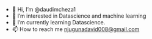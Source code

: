 - 👋 Hi, I’m @daudimcheza1
- 👀 I’m interested in Datascience and machine learning
- 🌱 I’m currently learning Datascience.
- 📫 How to reach me njugunadavid008@gmail.com

<!---
daudimcheza1/daudimcheza1 is a ✨ special ✨ repository because its `README.md` (this file) appears on your GitHub profile.
You can click the Preview link to take a look at your changes.
--->
